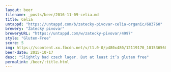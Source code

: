 ```yaml
---
layout: beer
filename: _posts/beer/2016-11-09-celia.md
title: Celia
untappd: "https://untappd.com/b/zatecky-pivovar-celia-organic/683760"
brewery: "Žatecký pivovar"
breweryURL: "https://untappd.com/w/zatecky-pivovar/4997"
style: "Gluten-Free"
score: 5
img: https://scontent.xx.fbcdn.net/v/t1.0-0/p480x480/12119170_10153656873518745_1645193236829467007_n.jpg?oh=38c2dca7c36f940f5aa74be7b8f3b22c&oe=58D5F4D6
beer-date: 2015-10-17
desc: "Slightly bad czech lager. But at least it’s gluten free"
permalink: /beer/:title.html
---
```


